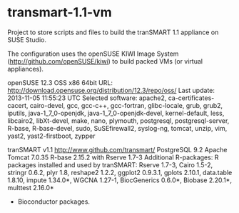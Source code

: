transmart-1.1-vm
================

Project to store scripts and files to build the tranSMART 1.1 appliance on SUSE Studio.

The configuration uses the openSUSE KIWI Image System (http://github.com/openSUSE/kiwi) to build packed VMs (or virtual appliances).

openSUSE 12.3 OSS x86 64bit
URL: http://download.opensuse.org/distribution/12.3/repo/oss/
Last update: 2013-11-05 11:55:23 UTC
Selected software: apache2, ca-certificates-cacert, cairo-devel, gcc, gcc-c++, gcc-fortran, glibc-locale, grub, grub2, iputils, java-1_7_0-openjdk, java-1_7_0-openjdk-devel, kernel-default, less, libcairo2, libXt-devel, make, nano, plymouth, postgresql, postgresql-server, R-base, R-base-devel, sudo, SuSEfirewall2, syslog-ng, tomcat, unzip, vim, yast2, yast2-firstboot, zypper 

tranSMART v1.1 http://www.github.com/transmart/
PostgreSQL 9.2
Apache Tomcat 7.0.35
R-base 2.15.2 with Rserve 1.7-3
Additional R-packages: R packages installed and used by tranSMART:
Rserve 1.7-3, Cairo 1.5-2, stringr 0.6.2, plyr 1.8, reshape2 1.2.2, ggplot2 0.9.3.1, gplots 2.10.1, data.table 1.8.10, impute 1.34.0*, WGCNA 1.27-1, BiocGenerics 0.6.0*, Biobase 2.20.1*, multtest 2.16.0*

* Bioconductor packages.
